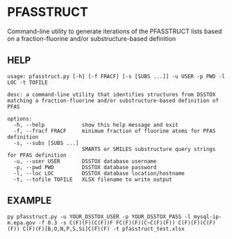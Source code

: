 # PFASSTRUCT
Command-line utility to generate iterations of the PFASSTRUCT lists based on a fraction-fluorine and/or substructure-based definition

## HELP
```
usage: pfasstruct.py [-h] [-f FRACF] [-s [SUBS ...]] -u USER -p PWD -l LOC -t TOFILE

desc: a command-line utility that identifies structures from DSSTOX matching a fraction-fluorine and/or substructure-based definition of PFAS

options:
  -h, --help            show this help message and exit
  -f, --fracf FRACF     minimum fraction of fluorine atoms for PFAS definition
  -s, --subs [SUBS ...]
                        SMARTS or SMILES substructure query strings for PFAS definition
  -u, --user USER       DSSTOX database username
  -p, --pwd PWD         DSSTOX database password
  -l, --loc LOC         DSSTOX database location/hostname
  -t, --tofile TOFILE   XLSX filename to write output
```

## EXAMPLE
```
py pfasstruct.py -u YOUR_DSSTOX_USER -p YOUR_DSSTOX_PASS -l mysql-ip-m.epa.gov -f 0.3 -s C(F)(F)(C(F))F FC(F)(F)(C~C(F)(F)) C(F)(F)(C(F)(F)) C(F)(F)[B,O,N,P,S,Si]C(F)(F) -t pfasstruct_test.xlsx
```